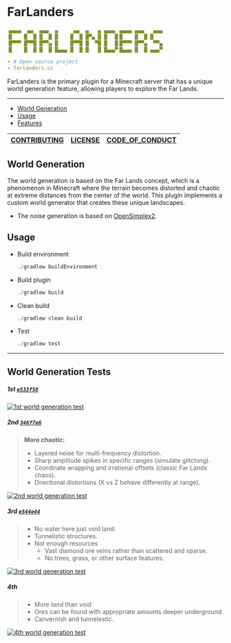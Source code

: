 # FarLanders

```yml
▗▄▄▄▖ ▗▄▖ ▗▄▄▖ ▗▖    ▗▄▖ ▗▖  ▗▖▗▄▄▄ ▗▄▄▄▖▗▄▄▖  ▗▄▄▖
▐▌   ▐▌ ▐▌▐▌ ▐▌▐▌   ▐▌ ▐▌▐▛▚▖▐▌▐▌  █▐▌   ▐▌ ▐▌▐▌
▐▛▀▀▘▐▛▀▜▌▐▛▀▚▖▐▌   ▐▛▀▜▌▐▌ ▝▜▌▐▌  █▐▛▀▀▘▐▛▀▚▖ ▝▀▚▖
▐▌   ▐▌ ▐▌▐▌ ▐▌▐▙▄▄▖▐▌ ▐▌▐▌  ▐▌▐▙▄▄▀▐▙▄▄▖▐▌ ▐▌▗▄▄▞▘

- # Open source project
- farlanders.cc
```

FarLanders is the primary plugin for a Minecraft server that has a unique world generation feature, allowing players to explore the Far Lands.

---

- [World Generation](#world-generation)
- [Usage](#usage)
- [Features](#features)

| [CONTRIBUTING](CONTRIBUTING.md) | [LICENSE](LICENSE) | [CODE_OF_CONDUCT](CODE_OF_CONDUCT.md) |
| ------------------------------- | ------------------ | ------------------------------------- |

## World Generation

The world generation is based on the Far Lands concept, which is a phenomenon in Minecraft where the terrain becomes distorted and chaotic at extreme distances from the center of the world. This plugin implements a custom world generator that creates these unique landscapes.

- The noise generation is based on [OpenSimplex2](https://github.com/KdotJPG/OpenSimplex2).

## Usage

- Build environment

  ```java
  ./gradlew buildEnvironment
  ```

- Build plugin
  ```java
  ./gradlew build
  ```
- Clean build
  ```java
  ./gradlew clean build
  ```
- Test
  ```java
  ./gradlew test
  ```

---

## World Generation Tests

##### 1st [`e533f58`](https://github.com/clxrityy/FarLanders/commit/e533f58ad06857d2eb4e057cd8fad8febbd44cc7)

[<img alt="1st world generation test" src="/assets/generation_tests/test_1.gif" />](./assets/generation_tests/test_1.gif)

##### 2nd [`346f7e6`](https://github.com/clxrityy/FarLanders/commit/346f7e6603b9edea8309055130ec3f208b908ef7)

> **More chaotic:**
>
> - Layered noise for multi-frequency distortion.
> - Sharp amplitude spikes in specific ranges (simulate glitching).
> - Coordinate wrapping and irrational offsets (classic Far Lands chaos).
> - Directional distortions (X vs Z behave differently at range).

[<img alt="2nd world generation test" src="/assets/generation_tests/test_2.gif" />](./assets/generation_tests/test_2.gif)

##### 3rd [`e544e44`](https://github.com/clxrityy/FarLanders/commit/e544e44d3a5089f43fb71585f27796b1ad8f8e25)

> - No water here just void land.
> - Tunnelistic structures.
> - Not enough resources
>   - Vast diamond ore veins rather than scattered and sparse.
>   - No trees, grass, or other surface features.

[<img alt="3rd world generation test" src="/assets/generation_tests/test_3.gif" />](./assets/generation_tests/test_3.gif)

##### 4th

> - More _land_ than _void_.
> - Ores can be found with appropriate amounts deeper underground.
> - Canvernish and tunnelestic.

[<img alt="4th world generation test" src="/assets/generation_tests/test_4.gif" />](./assets/generation_tests/test_4.gif)
